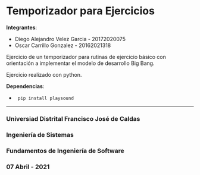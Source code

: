 # Temporizador para Ejercicios

__Integrantes__:
 - Diego Alejandro Velez Garcia - 20172020075
 - Oscar Carrillo Gonzalez - 20162021318

Ejercicio de un temporizador para rutinas de ejercicio básico con orientación a implementar el modelo de desarrollo Big Bang. 

Ejercicio realizado con python.

__Dependencias__:

- <code> pip install playsound </code>

---

### Universiad Distrital Francisco José de Caldas

### Ingeniería de Sistemas

### Fundamentos de Ingeniería de Software

### 07 Abril - 2021
